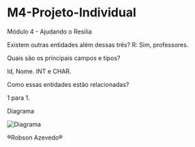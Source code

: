 # M4-Projeto-Individual
Módulo 4 - Ajudando o Resilia

Existem outras entidades além dessas três? R: Sim, professores.

Quais são os principais campos e tipos?

Id, Nome. INT e CHAR.

Como essas entidades estão relacionadas?

1 para 1.

Diagrama

![Diagrama](https://user-images.githubusercontent.com/117126406/227303032-53d96848-d72b-439e-8c24-19c7824824c8.png)

®Robson Azevedo®
